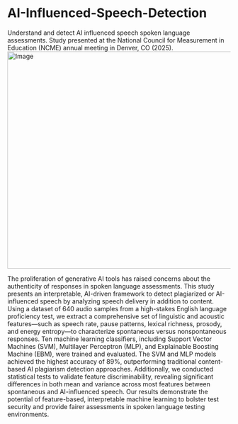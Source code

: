 # AI-Influenced-Speech-Detection
Understand and detect AI influenced speech spoken language assessments. 
Study presented at the National Council for Measurement in Education (NCME) annual meeting in Denver, CO (2025).
<img width="989" height="490" alt="Image" src="https://github.com/user-attachments/assets/b20d6f67-41c0-49c5-8c8e-f7216b1016a8" />



The proliferation of generative AI tools has raised concerns about the authenticity of responses in spoken language assessments. This study presents an interpretable, AI-driven framework to detect plagiarized or AI-influenced speech by analyzing speech delivery in addition to content. Using a dataset of 640 audio samples from a high-stakes English language proficiency test, we extract a comprehensive set of linguistic and acoustic features—such as speech rate, pause patterns, lexical richness, prosody, and energy entropy—to characterize spontaneous versus nonspontaneous responses. Ten machine learning classifiers, including Support Vector Machines (SVM), Multilayer Perceptron (MLP), and Explainable Boosting Machine (EBM), were trained and evaluated. The SVM and MLP models achieved the highest accuracy of 89%, outperforming traditional content-based AI plagiarism detection approaches. Additionally, we conducted statistical tests to validate feature discriminability, revealing significant differences in both mean and variance across most features between spontaneous and AI-influenced speech. Our results demonstrate the potential of feature-based, interpretable machine learning to bolster test security and provide fairer assessments in spoken language testing environments.

